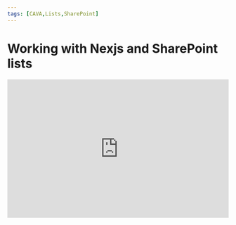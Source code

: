 ```yaml
---
tags: [CAVA,Lists,SharePoint]
---
```

# Working with Nexjs and SharePoint lists

<iframe width="100%" height="315" src="https://www.youtube.com/embed/Iqax8LdDuhw?si=8UQ6aFc5E_LS9oyM" title="YouTube video player" frameborder="0" allow="accelerometer; autoplay; clipboard-write; encrypted-media; gyroscope; picture-in-picture; web-share" allowfullscreen></iframe>
